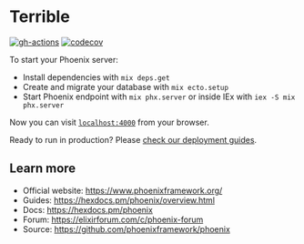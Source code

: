 # Terrible

[![gh-actions](https://github.com/terrible-hq/terrible/workflows/Continuous%20Integration/badge.svg)](https://github.com/terrible-hq/terrible/actions?workflow=Continuous+Integration)
[![codecov](https://codecov.io/gh/terrible-hq/terrible/branch/main/graph/badge.svg?token=GEA2W8NQ50)](https://codecov.io/gh/terrible-hq/terrible)

To start your Phoenix server:

  * Install dependencies with `mix deps.get`
  * Create and migrate your database with `mix ecto.setup`
  * Start Phoenix endpoint with `mix phx.server` or inside IEx with `iex -S mix phx.server`

Now you can visit [`localhost:4000`](http://localhost:4000) from your browser.

Ready to run in production? Please [check our deployment guides](https://hexdocs.pm/phoenix/deployment.html).

## Learn more

  * Official website: https://www.phoenixframework.org/
  * Guides: https://hexdocs.pm/phoenix/overview.html
  * Docs: https://hexdocs.pm/phoenix
  * Forum: https://elixirforum.com/c/phoenix-forum
  * Source: https://github.com/phoenixframework/phoenix
